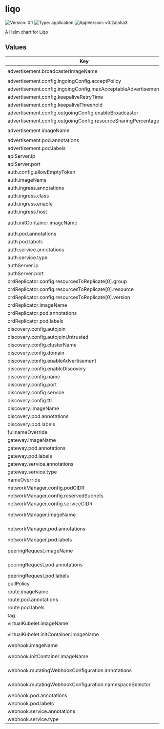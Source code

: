 # liqo

![Version: 0.1](https://img.shields.io/badge/Version-0.1-informational?style=flat-square) ![Type: application](https://img.shields.io/badge/Type-application-informational?style=flat-square) ![AppVersion: v0.2alpha3](https://img.shields.io/badge/AppVersion-v0.2alpha3-informational?style=flat-square)

A Helm chart for Liqo

## Values

| Key | Type | Default | Description |
|-----|------|---------|-------------|
| advertisement.broadcasterImageName | string | `"liqo/advertisement-broadcaster"` | broadcaster image repository |
| advertisement.config.ingoingConfig.acceptPolicy | string | `"AutoAcceptMax"` |  |
| advertisement.config.ingoingConfig.maxAcceptableAdvertisement | int | `5` |  |
| advertisement.config.keepaliveRetryTime | int | `20` |  |
| advertisement.config.keepaliveThreshold | int | `3` |  |
| advertisement.config.outgoingConfig.enableBroadcaster | bool | `true` |  |
| advertisement.config.outgoingConfig.resourceSharingPercentage | int | `30` |  |
| advertisement.imageName | string | `"liqo/advertisement-operator"` | advertisement image repository |
| advertisement.pod.annotations | object | `{}` | advertisement pod annotations |
| advertisement.pod.labels | object | `{}` | advertisement pod labels |
| apiServer.ip | string | `""` | remote API server IP address |
| apiServer.port | string | `""` | remote API server port |
| auth.config.allowEmptyToken | bool | `true` |  |
| auth.imageName | string | `"liqo/auth-service"` | auth image repository |
| auth.ingress.annotations | object | `{}` | auth ingress annotations |
| auth.ingress.class | string | `""` |  |
| auth.ingress.enable | bool | `false` |  |
| auth.ingress.host | string | `""` |  |
| auth.initContainer.imageName | string | `"nginx:1.19"` | auth init container image repository |
| auth.pod.annotations | object | `{}` | auth pod annotations |
| auth.pod.labels | object | `{}` | auth pod labels |
| auth.service.annotations | object | `{}` | auth service annotations |
| auth.service.type | string | `"NodePort"` | auth service type |
| authServer.ip | string | `""` | remote auth server IP address |
| authServer.port | string | `""` | remote auth server port |
| crdReplicator.config.resourcesToReplicate[0].group | string | `"net.liqo.io"` |  |
| crdReplicator.config.resourcesToReplicate[0].resource | string | `"networkconfigs"` |  |
| crdReplicator.config.resourcesToReplicate[0].version | string | `"v1alpha1"` |  |
| crdReplicator.imageName | string | `"liqo/crd-replicator"` | crdReplicator image repository |
| crdReplicator.pod.annotations | object | `{}` | crdReplicator pod annotations |
| crdReplicator.pod.labels | object | `{}` | crdReplicator pod labels |
| discovery.config.autojoin | bool | `true` |  |
| discovery.config.autojoinUntrusted | bool | `true` |  |
| discovery.config.clusterName | string | `"test"` |  |
| discovery.config.domain | string | `"local."` |  |
| discovery.config.enableAdvertisement | bool | `true` |  |
| discovery.config.enableDiscovery | bool | `true` |  |
| discovery.config.name | string | `"MyLiqo"` |  |
| discovery.config.port | int | `6443` |  |
| discovery.config.service | string | `"_liqo_api._tcp"` |  |
| discovery.config.ttl | int | `90` |  |
| discovery.imageName | string | `"liqo/discovery"` | discovery image repository |
| discovery.pod.annotations | object | `{}` | discovery pod annotations |
| discovery.pod.labels | object | `{}` | discovery pod labels |
| fullnameOverride | string | `""` | full liqo name override |
| gateway.imageName | string | `"liqo/liqonet"` | gateway image repository |
| gateway.pod.annotations | object | `{}` | gateway pod annotations |
| gateway.pod.labels | object | `{}` | gateway pod labels |
| gateway.service.annotations | object | `{}` |  |
| gateway.service.type | string | `"NodePort"` |  |
| nameOverride | string | `""` | liqo name override |
| networkManager.config.podCIDR | string | `"10.244.0.0/16"` |  |
| networkManager.config.reservedSubnets | list | `[]` |  |
| networkManager.config.serviceCIDR | string | `"10.0.0.0/16"` |  |
| networkManager.imageName | string | `"liqo/liqonet"` | networkManager image repository |
| networkManager.pod.annotations | object | `{}` | networkManager pod annotations |
| networkManager.pod.labels | object | `{}` | networkManager pod labels |
| peeringRequest.imageName | string | `"liqo/peering-request-operator"` | peeringRequest image repository |
| peeringRequest.pod.annotations | object | `{}` | peering request pod annotations |
| peeringRequest.pod.labels | object | `{}` | peering request pod labels |
| pullPolicy | string | `"IfNotPresent"` | pullPolicy for liqo pods |
| route.imageName | string | `"liqo/liqonet"` | route image repository |
| route.pod.annotations | object | `{}` | route pod annotations |
| route.pod.labels | object | `{}` | route pod labels |
| tag | string | `""` | images' tag |
| virtualKubelet.imageName | string | `"liqo/virtual-kubelet"` | virtual kubelet image repository |
| virtualKubelet.initContainer.imageName | string | `"liqo/init-vkubelet"` | virtual kubelet init container image repository |
| webhook.imageName | string | `"liqo/liqo-webhook"` | webhook image repository |
| webhook.initContainer.imageName | string | `"liqo/webhook-configuration"` | webhook init container image repository |
| webhook.mutatingWebhookConfiguration.annotations | object | `{}` | mutatingWebhookConfiguration annotations |
| webhook.mutatingWebhookConfiguration.namespaceSelector | object | `{"liqo.io/enabled":"true"}` | mutatingWebhookConfiguration namespace selector |
| webhook.pod.annotations | object | `{}` | webhook pod annotations |
| webhook.pod.labels | object | `{}` | webhook pod labels |
| webhook.service.annotations | object | `{}` | webhook service annotations |
| webhook.service.type | string | `"ClusterIP"` | webhook service type |

